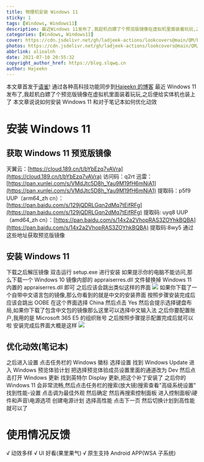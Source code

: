 ```yaml
---
title: 物理机安装 Windows 11
sticky: 1
tags: [Windows, Windows11]
description: 最近Windows 11发布了,我趁机白嫖了个预览版镜像在虚拟机里面装着玩玩,之后便给实体机也装上了
categories: [Windows, Windows11]
cover: https://cdn.jsdelivr.net/gh/ladjeek-actions/lookcovers@main/QM/blogcovers/20210710214057.png
photos: https://cdn.jsdelivr.net/gh/ladjeek-actions/lookcovers@main/QM/blogcovers/20210710214057.png
abbrlink: alioalnh
date: 2021-07-10 20:55:32
copyright_author_href: https://blog.slqwq.cn
author: Hajeekn
---
```


本文章首发于[语雀](https://www.yuque.com/ladjeek/ygg4q6)!
通过各种高科技功能同步到[Hajeekn 的博客](https://blog.slqwq.cn)
最近 Windows 11 发布了,我趁机白嫖了个预览版镜像在虚拟机里面装着玩玩,之后便给实体机也装上了
本文章说说如何安装 Windows 11 和对于笔记本如何优化动效

# 安装 Windows 11

## 获取 Windows 11 预览版镜像

天翼云：[https://cloud.189.cn/t/bYbEzq7vAVra](https://cloud.189.cn/t/bYbEzq7vAVra) 访问码：q2rt
迅雷：[https://pan.xunlei.com/s/VMdJtc5D8h_Yau9M19fH6mNiA1](https://pan.xunlei.com/s/VMdJtc5D8h_Yau9M19fH6mNiA1) 提取码：p5f9
UUP（arm64_zh cn）：[https://pan.baidu.com/s/129jQDRLGqn2dMq7tEifRFg](https://pan.baidu.com/s/129jQDRLGqn2dMq7tEifRFg) 提取码: uyq8
UUP（amd64_zh cn）：[https://pan.baidu.com/s/14x2a2VhopRAS3ZOYhkBQBA](https://pan.baidu.com/s/14x2a2VhopRAS3ZOYhkBQBA) 提取码:8wy5
通过这些地址获取预览版镜像

## 安装 Windows 11

下载之后解压镜像
双击运行 setup.exe 进行安装
如果提示你的电脑不能访问,那么下载一个 Windows 10 镜像内部的 appraiserres.dll 文件替换掉 Windows 11 内置的 appraiserres.dll 即可
之后应该会跳出类似这样的界面
![](https://rmt.ladydaily.com/fetch/hajeekn/storage/202204171113381.png#crop=0&crop=0&crop=1&crop=1&id=GXn4G&originHeight=236&originWidth=328&originalType=binary&ratio=1&rotation=0&showTitle=false&status=done&style=none&title=)
如果你下载了一个自带中文语言包的镜像,那么你看到的就是中文的安装界面
按照步骤安装完成后应该会跳出 OOBE
在这个界面选择 China
然后点击 Yes
然后会提示选择键盘布局,如果你下载了包含中文包的镜像那么这里可以选择中文输入法
之后你要配置账户,我用的是 Microsoft 365 E5 的组织账号
之后按照步骤提示配置完成后就可以啦
安装完成后界面大概是这样
![](https://rmt.ladydaily.com/fetch/hajeekn/storage/202204171113560.png#crop=0&crop=0&crop=1&crop=1&id=gLgjv&originHeight=527&originWidth=937&originalType=binary&ratio=1&rotation=0&showTitle=false&status=done&style=none&title=)

## 优化动效(笔记本)

之后进入设置
点击任务栏的 Windows 徽标
选择设置
找到 Windows Update
进入 Windows 预览体验计划
把选择预览体验成员设置里面的通道改为 Dev
然后点击打开 Windows 更新
找到英特尔 Display 更新,把这个补丁安装了
之后你的 Windows 11 会非常流畅,然后点击任务栏的搜索(放大镜)搜索查看"高级系统设置"
找到性能-设置
点击调为最佳外观
然后确定
然后再搜索控制面板
进入控制面板\硬件和声音\电源选项
创建电源计划
选择高性能
点击下一页
然后切换计划到高性能就可以了

# 使用情况反馈

√ 动效多样
√ UI 好看(果里果气)
√ 原生支持 Android APP(WSA 子系统)

